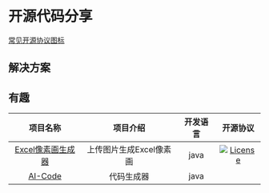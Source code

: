 # 开源代码分享
[常见开源协议图标](https://shields.io/category/license)
## 解决方案


## 有趣
| 项目名称 | 项目介绍 | 开发语言 | 开源协议 |  
| :---: | :---: | :---: | :---: |
| [Excel像素画生成器](https://gitee.com/qw3670/picToXlsx) | 上传图片生成Excel像素画  | java | [![License](https://img.shields.io/badge/license-Apache%202-blue.svg)](LICENSE) |
| [AI-Code](https://gitee.com/helixin/AI-Code) | 代码生成器 | java | |
